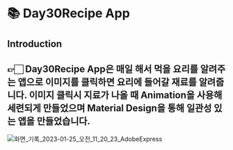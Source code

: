 📚 Day30Recipe App
==================================
Introduction
------------
👉🏻 Day30Recipe App은 매일 해서 먹을 요리를 알려주는 앱으로 이미지를 클릭하면 요리에 들어갈 재료를 알려줍니다.
이미지 클릭시 지료가 나올 때 Animation을 사용해 세련되게 만들었으며 Material Design을 통해 일관성 있는 앱을 만들었습니다.
---


![화면_기록_2023-01-25_오전_11_20_23_AdobeExpress](https://user-images.githubusercontent.com/73929644/214466470-20dee1e4-1024-4d27-99c6-c91809344990.gif)
